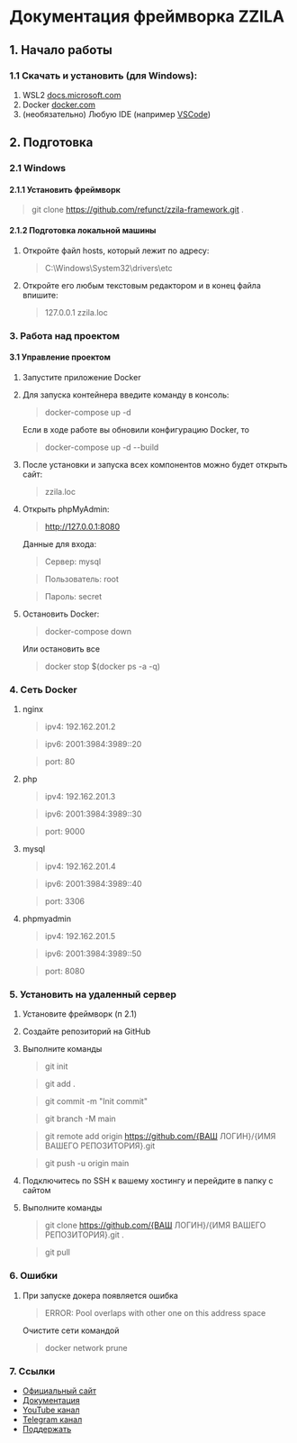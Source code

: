 # Документация фреймворка ZZILA
## 1. Начало работы
### 1.1 Скачать и установить (для Windows):
1. WSL2 [docs.microsoft.com](https://docs.microsoft.com/ru-ru/windows/wsl/install-win10 "Установка WSL2")
2. Docker [docker.com](https://www.docker.com/ "Установка Docker")
3. (необязательно) Любую IDE (например [VSCode](https://code.visualstudio.com/ "VSC"))

## 2. Подготовка
### 2.1 Windows
#### 2.1.1 Установить фреймворк
> git clone https://github.com/refunct/zzila-framework.git .

#### 2.1.2 Подготовка локальной машины
1. Откройте файл hosts, который лежит по адресу:
    > C:\Windows\System32\drivers\etc
2. Откройте его любым текстовым редактором и в конец файла впишите:
    > 127.0.0.1 zzila.loc

### 3. Работа над проектом
#### 3.1 Управление проектом
1. Запустите приложение Docker
2. Для запуска контейнера введите команду в консоль:
    > docker-compose up -d
    
    Если в ходе работе вы обновили конфигурацию Docker, то
    
    > docker-compose up -d --build
3. После установки и запуска всех компонентов можно будет открыть сайт:
    > zzila.loc
4. Открыть phpMyAdmin:
    > http://127.0.0.1:8080

    Данные для входа:
    > Сервер: mysql
    
    > Пользователь: root

    > Пароль: secret
5. Остановить Docker:
    > docker-compose down
    
    Или остановить все
    > docker stop $(docker ps -a -q)
### 4. Сеть Docker
1. nginx
    > ipv4: 192.162.201.2

    > ipv6: 2001:3984:3989::20

    > port: 80
2. php
    > ipv4: 192.162.201.3

    > ipv6: 2001:3984:3989::30

    > port: 9000
3. mysql
    > ipv4: 192.162.201.4

    > ipv6: 2001:3984:3989::40

    > port: 3306
4. phpmyadmin
    > ipv4: 192.162.201.5

    > ipv6: 2001:3984:3989::50

    > port: 8080

### 5. Установить на удаленный сервер
1. Установите фреймворк (п 2.1)
2. Создайте репозиторий на GitHub
3. Выполните команды 
    
    > git init
    
    > git add .
    
    > git commit -m "Init commit"
    
    > git branch -M main
   
    > git remote add origin https://github.com/{ВАШ ЛОГИН}/{ИМЯ ВАШЕГО РЕПОЗИТОРИЯ}.git
    
    > git push -u origin main

4. Подключитесь по SSH к вашему хостингу и перейдите в папку с сайтом
5. Выполните команды
    > git clone https://github.com/{ВАШ ЛОГИН}/{ИМЯ ВАШЕГО РЕПОЗИТОРИЯ}.git .
    
    > git pull
### 6. Ошибки
1. При запуске докера появляется ошибка
    
    > ERROR: Pool overlaps with other one on this address space

    Очистите сети командой
    
    > docker network prune
### 7. Ссылки
* [Официальный сайт](https://zzila.com/ "zzila.com")
* [Документация](https://zzila.com/docs "Документация")
* [YouTube канал](https://www.youtube.com/channel/UC3Q_N1wUw1suldnpFJgQzUQ "YouTube refunct")
* [Telegram канал](https://t.me/refunct_blog "Telegram refunct_blog")
* [Поддержать](https://www.donationalerts.com/r/refunct "Поддержать")